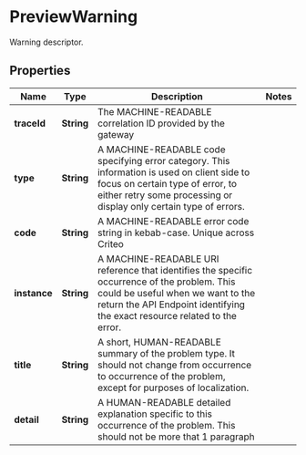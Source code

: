

# PreviewWarning

Warning descriptor.

## Properties

| Name | Type | Description | Notes |
|------------ | ------------- | ------------- | -------------|
|**traceId** | **String** | The MACHINE-READABLE correlation ID provided by the gateway |  |
|**type** | **String** | A MACHINE-READABLE code specifying error category. This information is used on client side to focus on certain type of error, to either retry some processing or display only certain type of errors. |  |
|**code** | **String** | A MACHINE-READABLE error code string in kebab-case. Unique across Criteo |  |
|**instance** | **String** | A MACHINE-READABLE URI reference that identifies the specific occurrence of the problem. This could be useful when we want to the return the API Endpoint identifying the exact resource related to the error. |  |
|**title** | **String** | A short, HUMAN-READABLE summary of the problem type. It should not change from occurrence to occurrence of the problem, except for purposes of localization. |  |
|**detail** | **String** | A HUMAN-READABLE detailed explanation specific to this occurrence of the problem. This should not be more that 1 paragraph |  |



